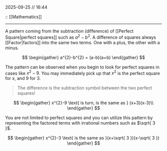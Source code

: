 2025-09-25 // 16:44

:: [[Mathematics]]

---

A pattern coming from the subtraction (difference) of [[Perfect Square|perfect squares]] such as $a^{2}-b^{2}$. A difference of squares always [[Factor|factors]] into the same two terms. One with a plus, the other with a minus.

$$
\begin{gather}
a^{2}-b^{2} = (a-b)(a+b)
\end{gather}
$$


The pattern can be observed when you begin to look for perfect squares in cases like $x^{2}-9$.
You may immediately pick up that $x^{2}$ is the perfect square for $x$, and $9$ for $3$. 

>The difference is the subtraction symbol between the two perfect squares!

$$
\begin{gather}
x^{2}-9 \text{ is turn, is the same as  } (x+3)(x-3)\\
\end{gather}
$$

You are not limited to perfect squares and you can utilize this pattern by representing the factored terms with irrational numbers such as $\sqrt{ 3 }$. 

$$
\begin{gather}
x^{2}-3 \text{ is the same as }(x+\sqrt{ 3 })(x-\sqrt{ 3 })
\end{gather}
$$
